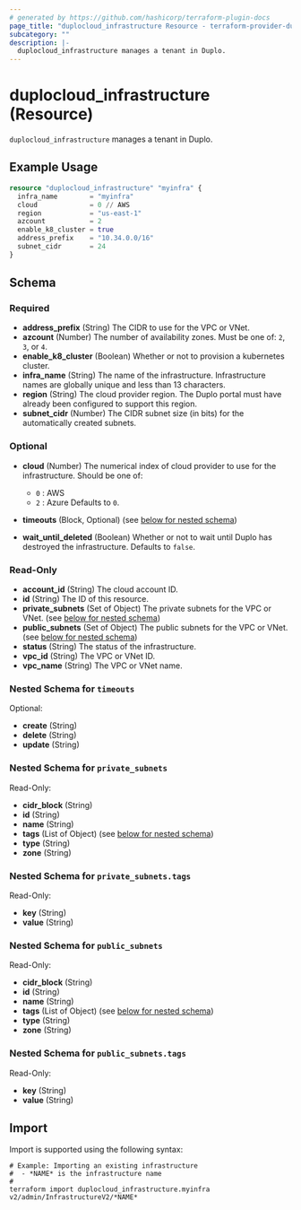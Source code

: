 ```yaml
---
# generated by https://github.com/hashicorp/terraform-plugin-docs
page_title: "duplocloud_infrastructure Resource - terraform-provider-duplocloud"
subcategory: ""
description: |-
  duplocloud_infrastructure manages a tenant in Duplo.
---
```


# duplocloud_infrastructure (Resource)

`duplocloud_infrastructure` manages a tenant in Duplo.

## Example Usage

```terraform
resource "duplocloud_infrastructure" "myinfra" {
  infra_name        = "myinfra"
  cloud             = 0 // AWS
  region            = "us-east-1"
  azcount           = 2
  enable_k8_cluster = true
  address_prefix    = "10.34.0.0/16"
  subnet_cidr       = 24
}
```

<!-- schema generated by tfplugindocs -->
## Schema

### Required

- **address_prefix** (String) The CIDR to use for the VPC or VNet.
- **azcount** (Number) The number of availability zones.  Must be one of: `2`, `3`, or `4`.
- **enable_k8_cluster** (Boolean) Whether or not to provision a kubernetes cluster.
- **infra_name** (String) The name of the infrastructure.  Infrastructure names are globally unique and less than 13 characters.
- **region** (String) The cloud provider region.  The Duplo portal must have already been configured to support this region.
- **subnet_cidr** (Number) The CIDR subnet size (in bits) for the automatically created subnets.

### Optional

- **cloud** (Number) The numerical index of cloud provider to use for the infrastructure.
Should be one of:

   - `0` : AWS
   - `2` : Azure
 Defaults to `0`.
- **timeouts** (Block, Optional) (see [below for nested schema](#nestedblock--timeouts))
- **wait_until_deleted** (Boolean) Whether or not to wait until Duplo has destroyed the infrastructure. Defaults to `false`.

### Read-Only

- **account_id** (String) The cloud account ID.
- **id** (String) The ID of this resource.
- **private_subnets** (Set of Object) The private subnets for the VPC or VNet. (see [below for nested schema](#nestedatt--private_subnets))
- **public_subnets** (Set of Object) The public subnets for the VPC or VNet. (see [below for nested schema](#nestedatt--public_subnets))
- **status** (String) The status of the infrastructure.
- **vpc_id** (String) The VPC or VNet ID.
- **vpc_name** (String) The VPC or VNet name.

<a id="nestedblock--timeouts"></a>
### Nested Schema for `timeouts`

Optional:

- **create** (String)
- **delete** (String)
- **update** (String)


<a id="nestedatt--private_subnets"></a>
### Nested Schema for `private_subnets`

Read-Only:

- **cidr_block** (String)
- **id** (String)
- **name** (String)
- **tags** (List of Object) (see [below for nested schema](#nestedobjatt--private_subnets--tags))
- **type** (String)
- **zone** (String)

<a id="nestedobjatt--private_subnets--tags"></a>
### Nested Schema for `private_subnets.tags`

Read-Only:

- **key** (String)
- **value** (String)



<a id="nestedatt--public_subnets"></a>
### Nested Schema for `public_subnets`

Read-Only:

- **cidr_block** (String)
- **id** (String)
- **name** (String)
- **tags** (List of Object) (see [below for nested schema](#nestedobjatt--public_subnets--tags))
- **type** (String)
- **zone** (String)

<a id="nestedobjatt--public_subnets--tags"></a>
### Nested Schema for `public_subnets.tags`

Read-Only:

- **key** (String)
- **value** (String)

## Import

Import is supported using the following syntax:

```shell
# Example: Importing an existing infrastructure
#  - *NAME* is the infrastructure name
#
terraform import duplocloud_infrastructure.myinfra v2/admin/InfrastructureV2/*NAME*
```
